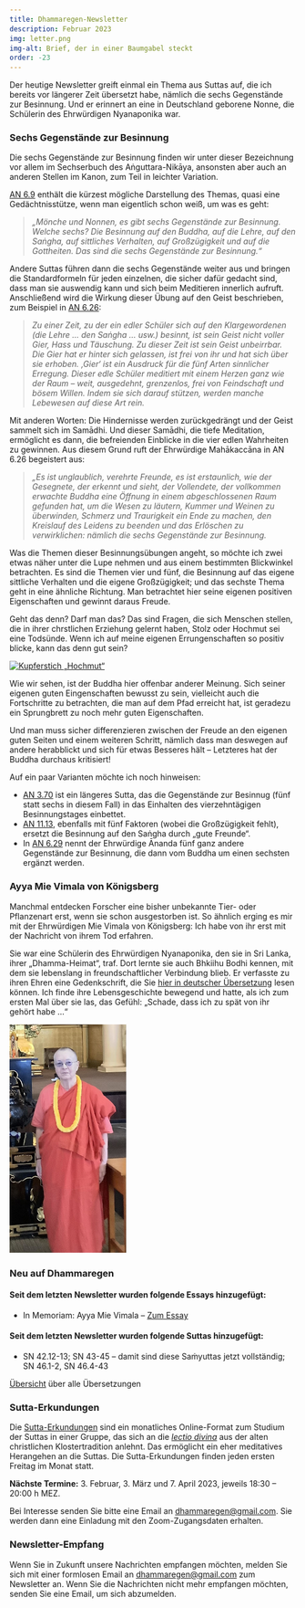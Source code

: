 ```yaml
---
title: Dhammaregen-Newsletter
description: Februar 2023
img: letter.png
img-alt: Brief, der in einer Baumgabel steckt
order: -23
---
```


Der heutige Newsletter greift einmal ein Thema aus Suttas auf, die ich bereits vor längerer Zeit übersetzt habe, nämlich die sechs Gegenstände zur Besinnung. Und er erinnert an eine in Deutschland geborene Nonne, die Schülerin des Ehrwürdigen Nyanaponika war.

### Sechs Gegenstände zur Besinnung

Die sechs Gegenstände zur Besinnung finden wir unter dieser Bezeichnung vor allem im Sechserbuch des Aṅguttara-Nikāya, ansonsten aber auch an anderen Stellen im Kanon, zum Teil in leichter Variation.

[AN 6.9](#/sutta/an6.9/de/sabbamitta) enthält die kürzest mögliche Darstellung des Themas, quasi eine Gedächtnisstütze, wenn man eigentlich schon weiß, um was es geht:

>*„Mönche und Nonnen, es gibt sechs Gegenstände zur Besinnung. Welche sechs? Die Besinnung auf den Buddha, auf die Lehre, auf den Saṅgha, auf sittliches Verhalten, auf Großzügigkeit und auf die Gottheiten. Das sind die sechs Gegenstände zur Besinnung.“*

Andere Suttas führen dann die sechs Gegenstände weiter aus und bringen die Standardformeln für jeden einzelnen, die sicher dafür gedacht sind, dass man sie auswendig kann und sich beim Meditieren innerlich aufruft. Anschließend wird die Wirkung dieser Übung auf den Geist beschrieben, zum Beispiel in [AN 6.26](#/sutta/an6.26/de/sabbamitta):

>*Zu einer Zeit, zu der ein edler Schüler sich auf den Klargewordenen (die Lehre … den Saṅgha … usw.) besinnt, ist sein Geist nicht voller Gier, Hass und Täuschung. Zu dieser Zeit ist sein Geist unbeirrbar. Die Gier hat er hinter sich gelassen, ist frei von ihr und hat sich über sie erhoben. ‚Gier‘ ist ein Ausdruck für die fünf Arten sinnlicher Erregung. Dieser edle Schüler meditiert mit einem Herzen ganz wie der Raum – weit, ausgedehnt, grenzenlos, frei von Feindschaft und bösem Willen. Indem sie sich darauf stützen, werden manche Lebewesen auf diese Art rein.*

Mit anderen Worten: Die Hindernisse werden zurückgedrängt und der Geist sammelt sich im Samādhi. Und dieser Samādhi, die tiefe Meditation, ermöglicht es dann, die befreienden Einblicke in die vier edlen Wahrheiten zu gewinnen. Aus diesem Grund ruft der Ehrwürdige Mahākaccāna in AN 6.26 begeistert aus:

>*„Es ist unglaublich, verehrte Freunde, es ist erstaunlich, wie der Gesegnete, der erkennt und sieht, der Vollendete, der vollkommen erwachte Buddha eine Öffnung in einem abgeschlossenen Raum gefunden hat, um die Wesen zu läutern, Kummer und Weinen zu überwinden, Schmerz und Traurigkeit ein Ende zu machen, den Kreislauf des Leidens zu beenden und das Erlöschen zu verwirklichen: nämlich die sechs Gegenstände zur Besinnung.*

Was die Themen dieser Besinnungsübungen angeht, so möchte ich zwei etwas näher unter die Lupe nehmen und aus einem bestimmten Blickwinkel betrachten. Es sind die Themen vier und fünf, die Besinnung auf das eigene sittliche Verhalten und die eigene Großzügigkeit; und das sechste Thema geht in eine ähnliche Richtung. Man betrachtet hier seine eigenen positiven Eigenschaften und gewinnt daraus Freude.

Geht das denn? Darf man das? Das sind Fragen, die sich Menschen stellen, die in ihrer chrstlichen Erziehung gelernt haben, Stolz oder Hochmut sei eine Todsünde. Wenn ich auf meine eigenen Errungenschaften so positiv blicke, kann das denn gut sein?

<a title="Kupferstich „Hochmut“ von Pieter Bruegel dem Älteren auf Wikipedia; gemeinfrei" href="https://upload.wikimedia.org/wikipedia/commons/thumb/6/69/Brueghel_-_Sieben_Laster_-_Superbia.jpg/1280px-Brueghel_-_Sieben_Laster_-_Superbia.jpg"><img height="300" alt="Kupferstich „Hochmut“" src="https://upload.wikimedia.org/wikipedia/commons/thumb/6/69/Brueghel_-_Sieben_Laster_-_Superbia.jpg/1280px-Brueghel_-_Sieben_Laster_-_Superbia.jpg"></a>

Wie wir sehen, ist der Buddha hier offenbar anderer Meinung. Sich seiner eigenen guten Eingenschaften bewusst zu sein, vielleicht auch die Fortschritte zu betrachten, die man auf dem Pfad erreicht hat, ist geradezu ein Sprungbrett zu noch mehr guten Eigenschaften.

Und man muss sicher differenzieren zwischen der Freude an den eigenen guten Seiten und einem weiteren Schritt, nämlich dass man deswegen auf andere herabblickt und sich für etwas Besseres hält – Letzteres hat der Buddha durchaus kritisiert!

Auf ein paar Varianten möchte ich noch hinweisen:
- [AN 3.70](#/sutta/an3.70/de/sabbamitta) ist ein längeres Sutta, das die Gegenstände zur Besinnug (fünf statt sechs in diesem Fall) in das Einhalten des vierzehntägigen Besinnungstages einbettet.
- [AN 11.13](#/sutta/an11.13/de/sabbamitta), ebenfalls mit fünf Faktoren (wobei die Großzügigkeit fehlt), ersetzt die Besinnung auf den Saṅgha durch „gute Freunde“.
- In [AN 6.29](#/sutta/an6.29/de/sabbamitta) nennt der Ehrwürdige Ānanda fünf ganz andere Gegenstände zur Besinnung, die dann vom Buddha um einen sechsten ergänzt werden.

### Ayya Mie Vimala von Königsberg

Manchmal entdecken Forscher eine bisher unbekannte Tier- oder Pflanzenart erst, wenn sie schon ausgestorben ist. So ähnlich erging es mir mit der Ehrwürdigen Mie Vimala von Königsberg: Ich habe von ihr erst mit der Nachricht von ihrem Tod erfahren.

Sie war eine Schülerin des Ehrwürdigen Nyanaponika, den sie in Sri Lanka, ihrer „Dhamma-Heimat“, traf. Dort lernte sie auch Bhkiihu Bodhi kennen, mit dem sie lebenslang in freundschaftlicher Verbindung blieb. Er verfasste zu ihren Ehren eine Gedenkschrift, die Sie [hier in deutscher Übersetzung](#/wiki/tropfen/mievimala) lesen können. Ich finde ihre Lebensgeschichte bewegend und hatte, als ich zum ersten Mal über sie las, das Gefühl: „Schade, dass ich zu spät von ihr gehört habe …“

<img src="img/MieVimala400.png" title="Ayya Mie Vimala, Foto von Donna Higashi, 2019, anlässlich der Gedenkfeier für Mary Foster in Honolulu" alt="Ayya Mie Vimala stehend" style="height: 400px;">

### Neu auf Dhammaregen

#### Seit dem letzten Newsletter wurden folgende Essays hinzugefügt:

- In Memoriam: Ayya Mie Vimala – [Zum Essay](#/wiki/tropfen/mievimala)

#### Seit dem letzten Newsletter wurden folgende Suttas hinzugefügt:

- SN 42.12-13; SN 43-45 – damit sind diese Saṁyuttas jetzt vollständig; SN 46.1-2, SN 46.4-43

[Übersicht](#/wiki/uebersetzung/uebersicht) über alle Übersetzungen

### Sutta-Erkundungen 

Die [Sutta-Erkundungen](#/wiki/erkundung) sind ein monatliches Online-Format zum Studium der Suttas in einer Gruppe, das sich an die [*lectio divina*](https://de.wikipedia.org/wiki/Lectio_divina) aus der alten christlichen Klostertradition anlehnt. Das ermöglicht ein eher meditatives Herangehen an die Suttas. Die Sutta-Erkundungen finden jeden ersten Freitag im Monat statt. 

**Nächste Termine:** 3. Februar, 3. März und 7. April 2023, jeweils 18:30 – 20:00 h MEZ.

Bei Interesse senden Sie bitte eine Email an [dhammaregen@gmail.com](mailto:dhammaregen@gmail.com). Sie werden dann eine Einladung mit den Zoom-Zugangsdaten erhalten.

### Newsletter-Empfang

Wenn Sie in Zukunft unsere Nachrichten empfangen möchten, melden Sie sich mit einer formlosen Email an [dhammaregen@gmail.com](mailto:dhammaregen@gmail.com) zum Newsletter an. Wenn Sie die Nachrichten nicht mehr empfangen möchten, senden Sie eine Email, um sich abzumelden.
